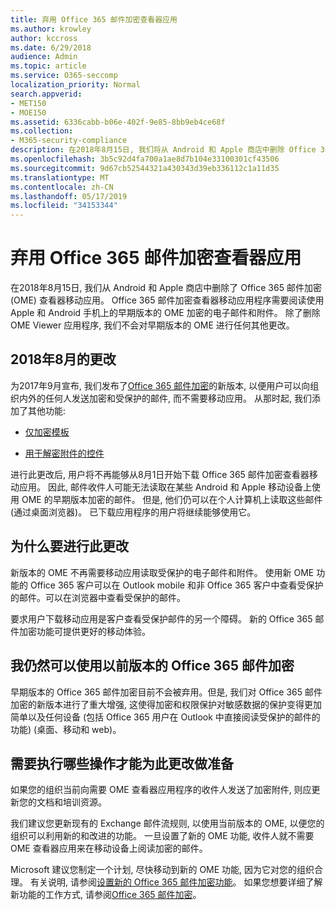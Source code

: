 ```yaml
---
title: 弃用 Office 365 邮件加密查看器应用
ms.author: krowley
author: kccross
ms.date: 6/29/2018
audience: Admin
ms.topic: article
ms.service: O365-seccomp
localization_priority: Normal
search.appverid:
- MET150
- MOE150
ms.assetid: 6336cabb-b06e-402f-9e85-8bb9eb4ce68f
ms.collection:
- M365-security-compliance
description: 在2018年8月15日, 我们将从 Android 和 Apple 商店中删除 Office 365 邮件加密 (OME) 查看器移动应用。 Office 365 邮件加密查看器移动应用程序需要阅读使用 Apple 和 Android 手机上的早期版本的 OME 加密的电子邮件和附件。 除了删除 OME Viewer 应用程序, 我们不会对早期版本的 OME 进行任何其他更改。
ms.openlocfilehash: 3b5c92d4fa700a1ae8d7b104e33100301cf43506
ms.sourcegitcommit: 9d67cb52544321a430343d39eb336112c1a11d35
ms.translationtype: MT
ms.contentlocale: zh-CN
ms.lasthandoff: 05/17/2019
ms.locfileid: "34153344"
---
```

# <a name="deprecating-office-365-message-encryption-viewer-app"></a>弃用 Office 365 邮件加密查看器应用

在2018年8月15日, 我们从 Android 和 Apple 商店中删除了 Office 365 邮件加密 (OME) 查看器移动应用。 Office 365 邮件加密查看器移动应用程序需要阅读使用 Apple 和 Android 手机上的早期版本的 OME 加密的电子邮件和附件。 除了删除 OME Viewer 应用程序, 我们不会对早期版本的 OME 进行任何其他更改。
  
## <a name="changes-from-august-2018"></a>2018年8月的更改

为2017年9月宣布, 我们发布了[Office 365 邮件加密](https://aka.ms/ome2017)的新版本, 以便用户可以向组织内外的任何人发送加密和受保护的邮件, 而不需要移动应用。 从那时起, 我们添加了其他功能:
  
- [仅加密模板](https://aka.ms/encryptonly)

- [用于解密附件的控件](https://techcommunity.microsoft.com/t5/Security-Privacy-and-Compliance/Admin-control-for-attachments-now-available-in-Office-365/ba-p/204007)
    
进行此更改后, 用户将不再能够从8月1日开始下载 Office 365 邮件加密查看器移动应用。 因此, 邮件收件人可能无法读取在某些 Android 和 Apple 移动设备上使用 OME 的早期版本加密的邮件。 但是, 他们仍可以在个人计算机上读取这些邮件 (通过桌面浏览器)。 已下载应用程序的用户将继续能够使用它。
  
## <a name="why-this-change-was-made"></a>为什么要进行此更改

新版本的 OME 不再需要移动应用读取受保护的电子邮件和附件。 使用新 OME 功能的 Office 365 客户可以在 Outlook mobile 和非 Office 365 客户中查看受保护的邮件。可以在浏览器中查看受保护的邮件。
  
要求用户下载移动应用是客户查看受保护邮件的另一个障碍。 新的 Office 365 邮件加密功能可提供更好的移动体验。
  
## <a name="can-i-still-use-the-previous-version-of-office-365-message-encryption"></a>我仍然可以使用以前版本的 Office 365 邮件加密

早期版本的 Office 365 邮件加密目前不会被弃用。但是, 我们对 Office 365 邮件加密的新版本进行了重大增强, 这使得加密和权限保护对敏感数据的保护变得更加简单以及任何设备 (包括 Office 365 用户在 Outlook 中直接阅读受保护的邮件的功能) (桌面、移动和 web)。 
  
## <a name="what-do-i-need-to-do-to-prepare-for-this-change"></a>需要执行哪些操作才能为此更改做准备

如果您的组织当前向需要 OME 查看器应用程序的收件人发送了加密附件, 则应更新您的文档和培训资源。
  
我们建议您更新现有的 Exchange 邮件流规则, 以使用当前版本的 OME, 以便您的组织可以利用新的和改进的功能。 一旦设置了新的 OME 功能, 收件人就不需要 OME 查看器应用来在移动设备上阅读加密的邮件。
  
Microsoft 建议您制定一个计划, 尽快移动到新的 OME 功能, 因为它对您的组织合理。 有关说明, 请参阅[设置新的 Office 365 邮件加密功能](set-up-new-message-encryption-capabilities.md)。 如果您想要详细了解新功能的工作方式, 请参阅[Office 365 邮件加密](ome.md)。
  

